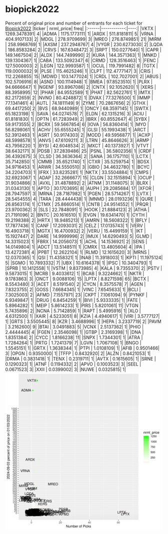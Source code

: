 # biopick2022
Percent of original price and number of entrants for each ticket for [Biopick2022](https://twitter.com/hashtag/Biopick2022)
|ticker |   nrml_price| freq|
|:------|------------:|----:|
|VKTX   | 1269.3478391|    4|
|ADMA   | 1175.1773111|    1|
|ARDX   |  511.8181811|    5|
|VRNA   |  404.9107133|    2|
|MDGL   |  278.9709699|    3|
|MREO   |  276.8749851|   21|
|MIRM   |  258.9968769|    1|
|AXSM   |  237.2948767|    4|
|VYGR   |  230.6273030|    2|
|LQDA   |  186.8583284|    2|
|CRVS   |  167.6348472|    3|
|SRPT   |  150.0277640|    1|
|CAPR   |  149.1467504|    2|
|ALDX   |  144.7499990|    2|
|KURA   |  144.3571363|    1|
|MNKD   |  139.1304367|    1|
|CABA   |  133.5092347|    6|
|CRMD   |  128.3516463|    1|
|FENC   |  127.5000003|    2|
|LEGN   |  122.9993587|    1|
|OCUL   |  119.7991482|    8|
|TGTX   |  119.0000032|    9|
|PLSE   |  115.4625246|    1|
|CLPT   |  112.4777147|    3|
|CRIS   |  112.2268855|   15|
|MDWD   |  103.1477024|    1|
|CRDL   |  102.7027001|    2|
|ABUS   |  102.5706916|    8|
|ASND   |  100.1114948|    1|
|BMEA   |   97.8523510|    1|
|PLRX   |   94.6666647|    1|
|NGENF  |   93.8967086|    2|
|CNTX   |   92.1052620|    1|
|XERS   |   88.3958995|   12|
|PHAR   |   84.9552589|    1|
|PHAT   |   82.5622761|    1|
|IMTX   |   82.2172659|    2|
|NVNO   |   80.4248872|    1|
|DVAX   |   77.3276500|    1|
|IMMP   |   77.1341461|    4|
|AUTL   |   74.1811149|    9|
|ZYME   |   70.2867656|    2|
|GTHX   |   69.4417250|    2|
|BVS    |   68.9440989|    1|
|ONCY   |   68.3597145|    1|
|SWTX   |   65.1823198|    1|
|SAVA   |   64.0274578|    7|
|ELDN   |   62.1315216|    3|
|ACIU   |   61.8181830|    1|
|OPTN   |   61.7283949|    2|
|IBRX   |   60.8552647|    4|
|SYBX   |   59.9173555|    2|
|BCRX   |   59.5667854|    6|
|IOVA   |   56.8360414|    1|
|MYO    |   56.8298061|    1|
|ACHV   |   55.6555245|    1|
|GLSI   |   55.1993438|    1|
|ARCT   |   52.3912463|    1|
|ASRT   |   50.9174303|    2|
|MODD   |   49.5956877|    1|
|ACXP   |   48.5998578|    1|
|ANVS   |   47.6109211|    3|
|LTRN   |   45.8646626|    3|
|ARMP   |   43.7956220|    1|
|BYSI   |   42.6048534|    2|
|MXCT   |   40.1373927|    1|
|VTVT   |   38.6432171|    3|
|PDSB   |   37.2839486|   25|
|PSNL   |   36.5802356|    1|
|CRDF   |   36.4392675|    3|
|CLSD   |   36.3636364|    2|
|SANA   |   36.1757110|    1|
|LCTX   |   35.7142850|    1|
|CMMB   |   35.6521740|    1|
|CTXR   |   35.5259754|    1|
|BDSX   |   34.9716453|    1|
|ARWR   |   34.5550510|    3|
|GBIO   |   34.4632780|    1|
|BCYC   |   34.2204703|    1|
|IFRX   |   33.8235281|    1|
|NKTX   |   33.5504884|    1|
|CMPS   |   32.6923067|    1|
|ADAP   |   32.2666677|   15|
|CLGN   |   32.1515894|    1|
|OCUP   |   31.9034866|    3|
|AVXL   |   31.4878892|    2|
|ATNM   |   31.1148075|    3|
|BLRX   |   31.0343130|    1|
|APTO   |   30.1703695|    8|
|AUPH   |   29.2085684|   17|
|XFOR   |   28.7947597|    3|
|MRNA   |   28.7187982|    1|
|PGEN   |   28.5714267|    1|
|LVTX   |   28.5454555|    4|
|TARA   |   28.4444438|    1|
|MNMD   |   28.0193236|    1|
|QURE   |   26.8563174|    1|
|CTMX   |   25.8660514|    1|
|CNTB   |   24.9514552|    1|
|PRQR   |   23.9700362|    3|
|SLS    |   22.7848091|    1|
|HOOK   |   21.8884123|    2|
|ATHA   |   21.7191096|    2|
|BNTC   |   20.1616510|    1|
|EVGN   |   19.6341470|    1|
|CYTH   |   19.2198388|    2|
|HRTX   |   18.9485213|    1|
|AMRN   |   18.5608322|    1|
|BFLY   |   17.7877436|    1|
|CANF   |   17.2093031|    2|
|CELZ   |   17.0135743|    1|
|VERV   |   16.4903718|    1|
|MGTX   |   16.4700932|    2|
|VERU   |   15.4499159|    1|
|IKT    |   15.1927447|    2|
|DARE   |   14.9999996|    2|
|IMUX   |   14.6290493|    5|
|GLMD   |   14.3315023|    1|
|FBRX   |   14.2056073|    1|
|ACHL   |   14.1536921|    2|
|SENS   |   14.0149804|    1|
|ADCT   |   13.5148511|    1|
|CMRX   |   13.4805604|    4|
|IPA    |   13.4272381|    4|
|PPBT   |   12.2622104|    1|
|RLMD   |   12.1615620|    3|
|MRNS   |   12.0370365|    1|
|QSI    |   11.4358321|    1|
|INAB   |   11.3918003|    1|
|KPTI   |   11.1975124|    5|
|SGMO   |   10.7893332|    7|
|UBX    |   10.6164378|    1|
|IPSC   |   10.3404793|    1|
|SPRB   |   10.1412558|    1|
|VSTM   |    9.8373985|    4|
|KALA   |    9.7355370|    2|
|PSTV   |    9.5873015|    1|
|MCRB   |    9.4033612|    1|
|BCAB   |    9.3224662|    1|
|NKTR   |    9.1783863|    3|
|ONCT   |    9.0088106|   15|
|LPTX   |    8.8271598|   65|
|BCTX   |    8.5543480|    3|
|ACET   |    8.5191540|    2|
|CYCN   |    8.3575578|    7|
|AGEN   |    7.8323755|    2|
|GOSS   |    7.6684345|    1|
|VINC   |    7.6545633|    1|
|BCLI   |    7.3025003|    2|
|AFMD   |    7.1557971|   23|
|CKPT   |    7.1061094|    9|
|PYNKF  |    6.9349847|    1|
|DRUG   |    6.8454259|    1|
|BIVI   |    5.9333335|    1|
|FATE   |    5.8964282|    1|
|MEIP   |    5.8614233|    1|
|PIRS   |    5.8201061|   11|
|VTGN   |    5.7435896|    2|
|NCNA   |    5.7142859|    1|
|RAPT   |    5.4995916|    1|
|XLO    |    4.6312500|    1|
|XAIR   |    4.5233051|    8|
|KZIA   |    4.4940617|    1|
|VIRI   |    3.5777127|    1|
|GRTS   |    3.5505445|    8|
|KZR    |    3.4688996|    1|
|HEPA   |    3.2337719|    2|
|PAVM   |    3.2162600|    9|
|BTAI   |    3.0491883|    5|
|VCNX   |    2.5137362|    1|
|PHIO   |    2.4444445|    4|
|FGEN   |    2.3546098|    1|
|GTBP   |    2.3169398|    1|
|DNA    |    1.8351384|    2|
|CYCC   |    1.8166238|   11|
|SNPX   |    1.7344301|    1|
|ATRA   |    1.7284264|    1|
|PRTG   |    1.7241379|    7|
|LGVN   |    1.7067108|    1|
|BNGO   |    1.5545151|    1|
|GRTX   |    1.3638344|    1|
|PTPI   |    1.0108109|    1|
|AFIB   |    0.9501466|    3|
|OPGN   |    0.9350000|    1|
|TFFP   |    0.8432920|    2|
|ALZN   |    0.8421053|    1|
|DRMA   |    0.3831418|    1|
|TENX   |    0.2319711|    1|
|AVTX   |    0.1615605|    1|
|SRNE   |    0.1290323|    1|
|ATNF   |    0.1194332|    2|
|APVO   |    0.1003523|    3|
|SEEL   |    0.0671523|    3|
|XXII   |    0.0399002|    3|
|NUWE   |    0.0325815|    1|
![retvspicks](biopicks.png?raw=true)
